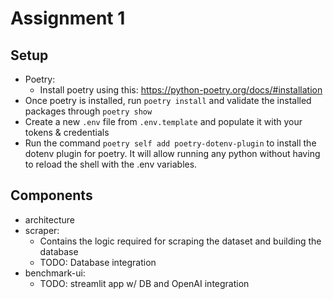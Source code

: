 # Assignment 1

## Setup
- Poetry:
  - Install poetry using this: https://python-poetry.org/docs/#installation
- Once poetry is installed, run `poetry install` and validate the installed packages through `poetry show`
- Create a new `.env` file from `.env.template` and populate it with your tokens & credentials
- Run the command `poetry self add poetry-dotenv-plugin` to install the dotenv plugin for poetry. It will allow running any python without having to reload the shell with the .env variables.

## Components
- architecture
- scraper:
  - Contains the logic required for scraping the dataset and building the database
  - TODO: Database integration
- benchmark-ui:
  - TODO: streamlit app w/ DB and OpenAI integration
